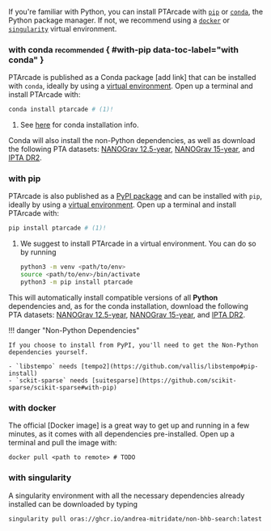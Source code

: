 If you're familiar with Python, you
can install PTArcade with [`pip`][pip] or [`conda`][conda], the Python package manager.
If not, we recommend using a [`docker`][docker] or [`singularity`][singularity] virtual environment.

### with conda <small>recommended</small> { #with-pip data-toc-label="with conda" }
PTArcade is published as a Conda package [add link] that can be installed with
`conda`, ideally by using a [virtual environment][conda_env]. Open up a terminal
 and install PTArcade with:
``` sh
conda install ptarcade # (1)!
```

1. See [here](https://docs.conda.io/projects/conda/en/latest/user-guide/install/download.html) for conda installation info.

Conda will also install the non-Python dependencies, as well as download the following PTA datasets:
 [NANOGrav 12.5-year][NG12], [NANOGrav 15-year][NG12], and [IPTA DR2][IPTA2].

### with pip 
PTArcade is also published as a [PyPI package](https://pypi.org/project/PTArcade/) and can be installed with
`pip`, ideally by using a [virtual environment](https://docs.python.org/3/library/venv.html). Open up a terminal
 and install PTArcade with:
``` sh
pip install ptarcade # (1)!
```

1. We suggest to install PTArcade in a virtual environment. You can do
    so by running
    ```bash
    python3 -m venv <path/to/env>
    source <path/to/env>/bin/activate
    python3 -m pip install ptarcade
    ```

This will automatically install compatible versions of all **Python** dependencies and, as 
for the conda installation, download the following PTA datasets:
[NANOGrav 12.5-year][NG12], [NANOGrav 15-year][NG12], and [IPTA DR2][IPTA2].

!!! danger "Non-Python Dependencies"

    If you choose to install from PyPI, you'll need to get the Non-Python dependencies yourself.

    - `libstempo` needs [tempo2](https://github.com/vallis/libstempo#pip-install)
    - `sckit-sparse` needs [suitesparse](https://github.com/scikit-sparse/scikit-sparse#with-pip)


### with docker 
The official [Docker image] is a great way to get up and running in a few
minutes, as it comes with all dependencies pre-installed. Open up a terminal
and pull the image with:
```
docker pull <path to remote> # TODO
```


### with singularity 
A singularity environment with all the necessary dependencies already installed can be downloaded by typing 
```
singularity pull oras://ghcr.io/andrea-mitridate/non-bhb-search:latest
```

  [pip]: #with-pip
  [conda]: #with-conda
  [docker]: #with-docker
  [singularity]: #with-singularity
  [Python package]: https://pypi.org/project/PTArcade/
  [conda_env]: https://conda.io/projects/conda/en/latest/user-guide/tasks/manage-environments.html
  [NG12]: https://nanograv.org/science/data/125-year-pulsar-timing-array-data-release
  [NG15]: https://nanograv.org/science/data/125-year-pulsar-timing-array-data-release
  [IPTA2]: https://gitlab.com/IPTA/DR2/tree/master/release
  [semantic versioning]: https://semver.org/
  [upgrade to the next major version]: upgrade.md
  [Markdown]: https://python-markdown.github.io/
  [Pygments]: https://pygments.org/
  [Python Markdown Extensions]: https://facelessuser.github.io/pymdown-extensions/
  [Using Python's pip to Manage Your Projects' Dependencies]: https://realpython.com/what-is-pip/
